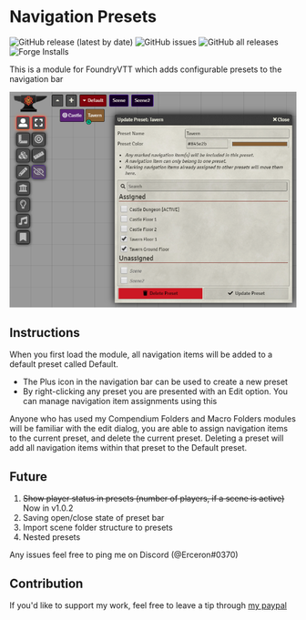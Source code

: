 

# Navigation Presets

![GitHub release (latest by date)](https://img.shields.io/github/v/release/earlSt1/vtt-navigation-presets) ![GitHub issues](https://img.shields.io/github/issues/earlSt1/vtt-navigation-presets) ![GitHub all releases](https://img.shields.io/github/downloads/earlSt1/vtt-navigation-presets/total) ![Forge Installs](https://img.shields.io/badge/dynamic/json?label=Forge%20Installs&query=package.installs&suffix=%25&url=https%3A%2F%2Fforge-vtt.com%2Fapi%2Fbazaar%2Fpackage%2Fnavigation-presets)

This is a module for FoundryVTT which adds configurable presets to the navigation bar

![](./example.png)

## Instructions
When you first load the module, all navigation items will be added to a default preset called Default.
- The Plus icon in the navigation bar can be used to create a new preset
- By right-clicking any preset you are presented with an Edit option. You can manage navigation item assignments using this

Anyone who has used my Compendium Folders and Macro Folders modules will be familiar with the edit dialog, you are able to assign navigation items to the current preset, and delete the current preset.
Deleting a preset will add all navigation items within that preset to the Default preset.

## Future
1. ~~Show player status in presets (number of players, if a scene is active)~~ Now in v1.0.2
2. Saving open/close state of preset bar
3. Import scene folder structure to presets
4. Nested presets

Any issues feel free to ping me on Discord (@Erceron#0370)

## Contribution
If you'd like to support my work, feel free to leave a tip through [my paypal](http://paypal.me/cre463)
